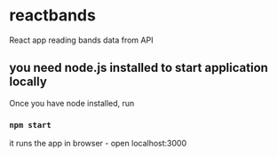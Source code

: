 # reactbands
React app reading bands data from API 

## you need node.js installed to start application locally

Once you have node installed, run
### `npm start`
it runs the app in browser - open localhost:3000

